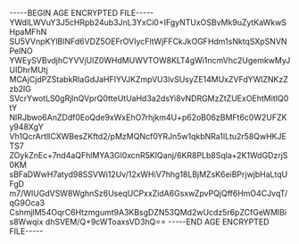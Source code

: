 -----BEGIN AGE ENCRYPTED FILE-----
YWdlLWVuY3J5cHRpb24ub3JnL3YxCi0+IFgyNTUxOSBvMk9uZytKaWkwSHpaMFhN
SU5VVnpKYlBlNFd6VDZ5OEFrOVIycFltWjFFCkJkOGFHdm1sNktqSXpSNVNPelNO
YWEySVBvdjhCYVVjUlZ0WHdMUWVTOW8KLT4gWi1ncmVhc2UgemkwMyJUIDhrMUtj
MCAjCjdPZStabkRIaGdJaHFIYVJKZmpVU3lvSUsyZE14MUxZVFdYWlZNKzZzb2lG
SVcrYwotLS0gRjlnQVprQ0tteUtUaHd3a2dsYi8vNDRGMzZtZUExOEhtMitIQ0tY
NlRJbwo6AnZDdf0EoQde9xWxEhO7rhjkm4U+p62oB06zBMFt6c0W2UFZKy948XgY
Vh1QcrArtlICXWBesZKftd2/pMzMQNcf0YRJn5w1qkbNRa1ILtu2r58QwHKJETS7
ZOykZnEc+7nd4aQFhlMYA3Gl0xcnR5KIQanj/6KR8PLb8Sqla+2K1WdGDzrjS0KM
sBFaDWwH7atyd98SSVWi12Uv/12xWHiV7hhg18LBjMZsK6eiBPrjwjbHaLtqUFgD
m7/WIUGdVSW8WghnSz6UseqUCPxxZidA6GsxwZpvPQjQff6HmO4CJvqT/qG9Oca3
CshmjlM54OqrC6Htzmgumt9A3KBsgDZN53QMd2wUcdz5r6pZCfGeWMlBis8Wwqix
dhSVEM/Q+9cWToaxsVD3hQ==
-----END AGE ENCRYPTED FILE-----
